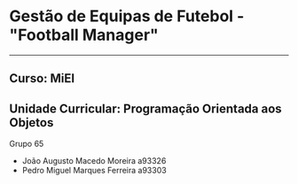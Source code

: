 # Gestão de Equipas de Futebol - "Football Manager"

---
## Curso: MiEI

## Unidade Curricular: Programação Orientada aos Objetos

Grupo 65
* João Augusto Macedo Moreira a93326
* Pedro Miguel Marques Ferreira a93303

